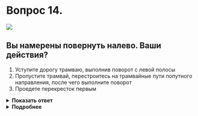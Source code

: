 # Вопрос 14.

![](https://s.drom.ru/i24227/pdd/tickets/2016/1542608918.jpg)

## Вы намерены повернуть налево. Ваши действия?

1. Уступите дорогу трамваю, выполнив поворот с левой полосы
2. Пропустите трамвай, перестроитесь на трамвайные пути попутного направления, после чего выполните поворот
3. Проедете перекресток первым

<details>
<summary><b>Показать ответ</b></summary>
Правильный ответ: 1
</details>
<details>
<summary><b>Подробнее</b></summary>
Вы и трамвай находитесь в равнозначных условиях. Трамвай в таком случае имеет преимущество перед безрельсовыми транспортными средствами. Уступаете дорогу трамваю.
(Пункт 13.11 ПДД)
</details>